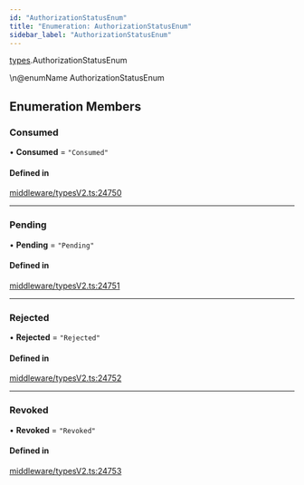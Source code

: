```yaml
---
id: "AuthorizationStatusEnum"
title: "Enumeration: AuthorizationStatusEnum"
sidebar_label: "AuthorizationStatusEnum"
---
```


[types](../../../modules/Types/Types.md).AuthorizationStatusEnum

\n@enumName AuthorizationStatusEnum

## Enumeration Members

### Consumed

• **Consumed** = ``"Consumed"``

#### Defined in

[middleware/typesV2.ts:24750](https://github.com/PolymeshAssociation/polymesh-sdk/blob/31fdce23/src/middleware/typesV2.ts#L24750)

___

### Pending

• **Pending** = ``"Pending"``

#### Defined in

[middleware/typesV2.ts:24751](https://github.com/PolymeshAssociation/polymesh-sdk/blob/31fdce23/src/middleware/typesV2.ts#L24751)

___

### Rejected

• **Rejected** = ``"Rejected"``

#### Defined in

[middleware/typesV2.ts:24752](https://github.com/PolymeshAssociation/polymesh-sdk/blob/31fdce23/src/middleware/typesV2.ts#L24752)

___

### Revoked

• **Revoked** = ``"Revoked"``

#### Defined in

[middleware/typesV2.ts:24753](https://github.com/PolymeshAssociation/polymesh-sdk/blob/31fdce23/src/middleware/typesV2.ts#L24753)
